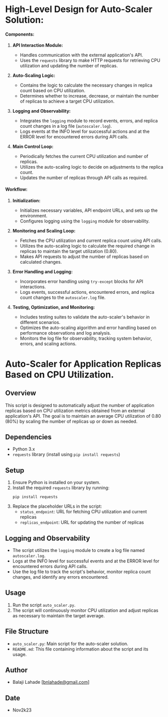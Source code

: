 # High-Level Design for Auto-Scaler Solution:

#### Components:
1. **API Interaction Module:**
   - Handles communication with the external application's API.
   - Uses the `requests` library to make HTTP requests for retrieving CPU utilization and updating the number of replicas.

2. **Auto-Scaling Logic:**
   - Contains the logic to calculate the necessary changes in replica count based on CPU utilization.
   - Determines whether to increase, decrease, or maintain the number of replicas to achieve a target CPU utilization.

3. **Logging and Observability:**
   - Integrates the `logging` module to record events, errors, and replica count changes in a log file (`autoscaler.log`).
   - Logs events at the INFO level for successful actions and at the ERROR level for encountered errors during API calls.

4. **Main Control Loop:**
   - Periodically fetches the current CPU utilization and number of replicas.
   - Utilizes the auto-scaling logic to decide on adjustments to the replica count.
   - Updates the number of replicas through API calls as required.

#### Workflow:
1. **Initialization:**
   - Initializes necessary variables, API endpoint URLs, and sets up the environment.
   - Configures logging using the `logging` module for observability.

2. **Monitoring and Scaling Loop:**
   - Fetches the CPU utilization and current replica count using API calls.
   - Utilizes the auto-scaling logic to calculate the required change in replicas to maintain the target utilization (0.80).
   - Makes API requests to adjust the number of replicas based on calculated changes.

3. **Error Handling and Logging:**
   - Incorporates error handling using `try-except` blocks for API interactions.
   - Logs events, successful actions, encountered errors, and replica count changes to the `autoscaler.log` file.

4. **Testing, Optimization, and Monitoring:**
   - Includes testing suites to validate the auto-scaler's behavior in different scenarios.
   - Optimizes the auto-scaling algorithm and error handling based on performance observations and log analysis.
   - Monitors the log file for observability, tracking system behavior, errors, and scaling actions.

# Auto-Scaler for Application Replicas Based on CPU Utilization.

## Overview
This script is designed to automatically adjust the number of application replicas based on CPU utilization metrics obtained from an external application's API. The goal is to maintain an average CPU utilization of 0.80 (80%) by scaling the number of replicas up or down as needed.

## Dependencies
- Python 3.x
- `requests` library (install using `pip install requests`)

## Setup
1. Ensure Python is installed on your system.
2. Install the required `requests` library by running:
    ```
    pip install requests
    ```
3. Replace the placeholder URLs in the script:
   - `status_endpoint`: URL for fetching CPU utilization and current replicas
   - `replicas_endpoint`: URL for updating the number of replicas

## Logging and Observability
- The script utilizes the `logging` module to create a log file named `autoscaler.log`.
- Logs at the INFO level for successful events and at the ERROR level for encountered errors during API calls.
- Use the log file to track the script's behavior, monitor replica count changes, and identify any errors encountered.

## Usage
1. Run the script `auto_scaler.py`.
2. The script will continuously monitor CPU utilization and adjust replicas as necessary to maintain the target average.

## File Structure
- `auto_scaler.py`: Main script for the auto-scaler solution.
- `README.md`: This file containing information about the script and its usage.

## Author
- Balaji Lahade [bnlahade@gmail.com]

## Date
- Nov2k23


